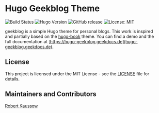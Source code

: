 # Hugo Geekblog Theme

[![Build Status](https://img.shields.io/drone/build/xoxys/hugo-geekblog?logo=drone)](https://cloud.drone.io/xoxys/hugo-geekblog)
[![Hugo Version](https://img.shields.io/badge/hugo-0.65-blue.svg)](https://gohugo.io)
[![GitHub release](https://img.shields.io/github/v/release/xoxys/hugo-geekblog)](https://github.com/xoxys/hugo-geekblog/releases/latest)
[![License: MIT](https://img.shields.io/github/license/xoxys/hugo-geekblog)](LICENSE)

geekblog is a simple Hugo theme for personal blogs. This work is inspired and partially based on the [hugo-book](https://github.com/alex-shpak/hugo-book) theme. You can find a demo and the full documentation at [https://hugo-geekblog.geekdocs.de](hugo-geekblog.geekdocs.de).

## License

This project is licensed under the MIT License - see the [LICENSE](LICENSE) file for details.

## Maintainers and Contributors

[Robert Kaussow](https://github.com/xoxys)
